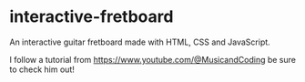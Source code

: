 # interactive-fretboard
 An interactive guitar fretboard made with HTML, CSS and JavaScript.

 I follow a tutorial from https://www.youtube.com/@MusicandCoding
 be sure to check him out!
